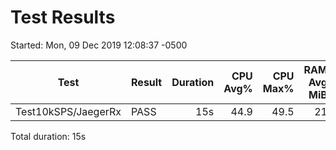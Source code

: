 # Test Results
Started: Mon, 09 Dec 2019 12:08:37 -0500

Test                                    |Result|Duration|CPU Avg%|CPU Max%|RAM Avg MiB|RAM Max MiB|Sent Spans|Received Spans
----------------------------------------|------|-------:|-------:|-------:|----------:|----------:|---------:|-------------:
Test10kSPS/JaegerRx                     |PASS  |     15s|    44.9|    49.5|         21|         26|    150020|        150020

Total duration: 15s